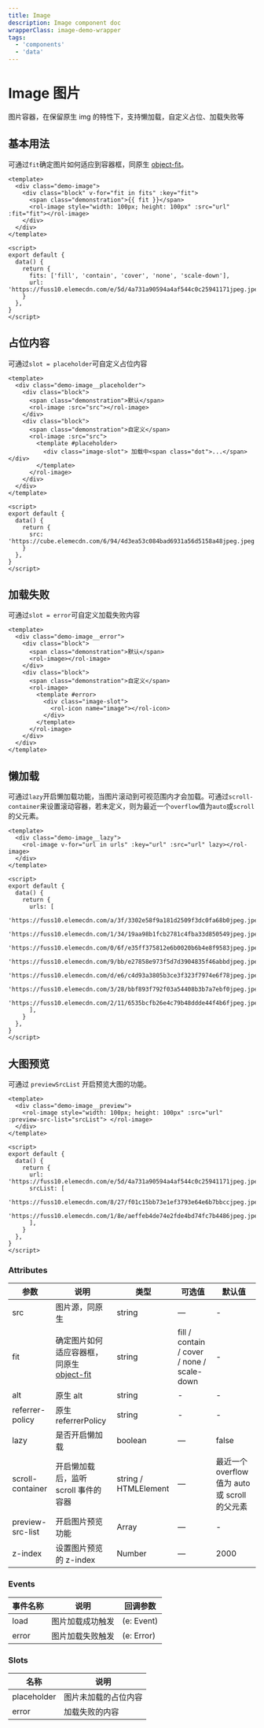 ```yaml
---
title: Image
description: Image component doc
wrapperClass: image-demo-wrapper
tags:
  - 'components'
  - 'data'
---
```


# Image 图片

图片容器，在保留原生 img 的特性下，支持懒加载，自定义占位、加载失败等

## 基本用法

可通过`fit`确定图片如何适应到容器框，同原生 [object-fit](https://developer.mozilla.org/en-US/docs/Web/CSS/object-fit)。

```vue demo
<template>
  <div class="demo-image">
    <div class="block" v-for="fit in fits" :key="fit">
      <span class="demonstration">{{ fit }}</span>
      <rol-image style="width: 100px; height: 100px" :src="url" :fit="fit"></rol-image>
    </div>
  </div>
</template>

<script>
export default {
  data() {
    return {
      fits: ['fill', 'contain', 'cover', 'none', 'scale-down'],
      url: 'https://fuss10.elemecdn.com/e/5d/4a731a90594a4af544c0c25941171jpeg.jpeg',
    }
  },
}
</script>
```

## 占位内容

可通过`slot = placeholder`可自定义占位内容

```vue demo
<template>
  <div class="demo-image__placeholder">
    <div class="block">
      <span class="demonstration">默认</span>
      <rol-image :src="src"></rol-image>
    </div>
    <div class="block">
      <span class="demonstration">自定义</span>
      <rol-image :src="src">
        <template #placeholder>
          <div class="image-slot"> 加载中<span class="dot">...</span> </div>
        </template>
      </rol-image>
    </div>
  </div>
</template>

<script>
export default {
  data() {
    return {
      src: 'https://cube.elemecdn.com/6/94/4d3ea53c084bad6931a56d5158a48jpeg.jpeg',
    }
  },
}
</script>
```

## 加载失败

可通过`slot = error`可自定义加载失败内容

```vue demo
<template>
  <div class="demo-image__error">
    <div class="block">
      <span class="demonstration">默认</span>
      <rol-image></rol-image>
    </div>
    <div class="block">
      <span class="demonstration">自定义</span>
      <rol-image>
        <template #error>
          <div class="image-slot">
            <rol-icon name="image"></rol-icon>
          </div>
        </template>
      </rol-image>
    </div>
  </div>
</template>
```

## 懒加载

可通过`lazy`开启懒加载功能，当图片滚动到可视范围内才会加载。可通过`scroll-container`来设置滚动容器，若未定义，则为最近一个`overflow`值为`auto`或`scroll`的父元素。

```vue demo
<template>
  <div class="demo-image__lazy">
    <rol-image v-for="url in urls" :key="url" :src="url" lazy></rol-image>
  </div>
</template>

<script>
export default {
  data() {
    return {
      urls: [
        'https://fuss10.elemecdn.com/a/3f/3302e58f9a181d2509f3dc0fa68b0jpeg.jpeg',
        'https://fuss10.elemecdn.com/1/34/19aa98b1fcb2781c4fba33d850549jpeg.jpeg',
        'https://fuss10.elemecdn.com/0/6f/e35ff375812e6b0020b6b4e8f9583jpeg.jpeg',
        'https://fuss10.elemecdn.com/9/bb/e27858e973f5d7d3904835f46abbdjpeg.jpeg',
        'https://fuss10.elemecdn.com/d/e6/c4d93a3805b3ce3f323f7974e6f78jpeg.jpeg',
        'https://fuss10.elemecdn.com/3/28/bbf893f792f03a54408b3b7a7ebf0jpeg.jpeg',
        'https://fuss10.elemecdn.com/2/11/6535bcfb26e4c79b48ddde44f4b6fjpeg.jpeg',
      ],
    }
  },
}
</script>
```

## 大图预览

可通过 `previewSrcList` 开启预览大图的功能。

```vue demo
<template>
  <div class="demo-image__preview">
    <rol-image style="width: 100px; height: 100px" :src="url" :preview-src-list="srcList"> </rol-image>
  </div>
</template>

<script>
export default {
  data() {
    return {
      url: 'https://fuss10.elemecdn.com/e/5d/4a731a90594a4af544c0c25941171jpeg.jpeg',
      srcList: [
        'https://fuss10.elemecdn.com/8/27/f01c15bb73e1ef3793e64e6b7bbccjpeg.jpeg',
        'https://fuss10.elemecdn.com/1/8e/aeffeb4de74e2fde4bd74fc7b4486jpeg.jpeg',
      ],
    }
  },
}
</script>
```

### Attributes

| 参数             | 说明                                                                                                     | 类型                 | 可选值                                     | 默认值                                         |
| ---------------- | -------------------------------------------------------------------------------------------------------- | -------------------- | ------------------------------------------ | ---------------------------------------------- |
| src              | 图片源，同原生                                                                                           | string               | —                                          | -                                              |
| fit              | 确定图片如何适应容器框，同原生 [object-fit](https://developer.mozilla.org/en-US/docs/Web/CSS/object-fit) | string               | fill / contain / cover / none / scale-down | -                                              |
| alt              | 原生 alt                                                                                                 | string               | -                                          | -                                              |
| referrer-policy  | 原生 referrerPolicy                                                                                      | string               | -                                          | -                                              |
| lazy             | 是否开启懒加载                                                                                           | boolean              | —                                          | false                                          |
| scroll-container | 开启懒加载后，监听 scroll 事件的容器                                                                     | string / HTMLElement | —                                          | 最近一个 overflow 值为 auto 或 scroll 的父元素 |
| preview-src-list | 开启图片预览功能                                                                                         | Array                | —                                          | -                                              |
| z-index          | 设置图片预览的 z-index                                                                                   | Number               | —                                          | 2000                                           |

### Events

| 事件名称 | 说明             | 回调参数   |
| -------- | ---------------- | ---------- |
| load     | 图片加载成功触发 | (e: Event) |
| error    | 图片加载失败触发 | (e: Error) |

### Slots

| 名称        | 说明                 |
| ----------- | -------------------- |
| placeholder | 图片未加载的占位内容 |
| error       | 加载失败的内容       |

